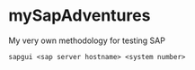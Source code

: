 # mySapAdventures
My very own methodology for testing SAP

```
sapgui <sap server hostname> <system number>
```
